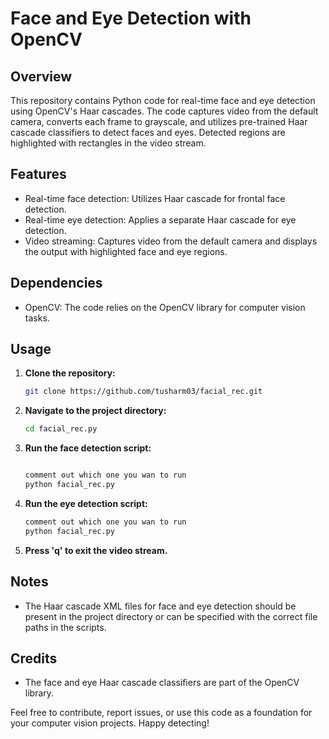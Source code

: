 # Face and Eye Detection with OpenCV

## Overview
This repository contains Python code for real-time face and eye detection using OpenCV's Haar cascades. The code captures video from the default camera, converts each frame to grayscale, and utilizes pre-trained Haar cascade classifiers to detect faces and eyes. Detected regions are highlighted with rectangles in the video stream.

## Features
- Real-time face detection: Utilizes Haar cascade for frontal face detection.
- Real-time eye detection: Applies a separate Haar cascade for eye detection.
- Video streaming: Captures video from the default camera and displays the output with highlighted face and eye regions.

## Dependencies
- OpenCV: The code relies on the OpenCV library for computer vision tasks.

## Usage
1. **Clone the repository:**
    ```bash
    git clone https://github.com/tusharm03/facial_rec.git
    ```
2. **Navigate to the project directory:**
    ```bash
    cd facial_rec.py
    ```
3. **Run the face detection script:**
    ```bash

    comment out which one you wan to run
    python facial_rec.py
    ```
4. **Run the eye detection script:**
    ```bash
    comment out which one you wan to run
    python facial_rec.py
    ```
5. **Press 'q' to exit the video stream.**

## Notes
- The Haar cascade XML files for face and eye detection should be present in the project directory or can be specified with the correct file paths in the scripts.

## Credits
- The face and eye Haar cascade classifiers are part of the OpenCV library.

Feel free to contribute, report issues, or use this code as a foundation for your computer vision projects. Happy detecting!
